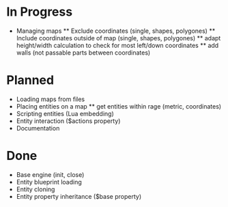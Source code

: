 # In Progress
* Managing maps
** Exclude coordinates (single, shapes, polygones)
** Include coordinates outside of map (single, shapes, polygones)
** adapt height/width calculation to check for most left/down coordinates
** add walls (not passable parts between coordinates)

# Planned
* Loading maps from files
* Placing entities on a map
** get entities within rage (metric, coordinates)
* Scripting entities (Lua embedding)
* Entity interaction ($actions property)
* Documentation

# Done
* Base engine (init, close)
* Entity blueprint loading
* Entity cloning
* Entity property inheritance ($base property)